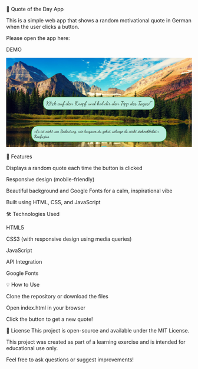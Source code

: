 📘 Quote of the Day App

This is a simple web app that shows a random motivational quote in German when the user clicks a button.

Please open the app here: 

DEMO

![Screenshot](quote.png)


🚀 Features

Displays a random quote each time the button is clicked

Responsive design (mobile-friendly)

Beautiful background and Google Fonts for a calm, inspirational vibe

Built using HTML, CSS, and JavaScript

🛠️ Technologies Used

HTML5

CSS3 (with responsive design using media queries)

JavaScript

API Integration

Google Fonts


💡 How to Use

Clone the repository or download the files

Open index.html in your browser

Click the button to get a new quote!

📌 License This project is open-source and available under the MIT License.

This project was created as part of a learning exercise and is intended for educational use only. 

Feel free to ask questions or suggest improvements!
